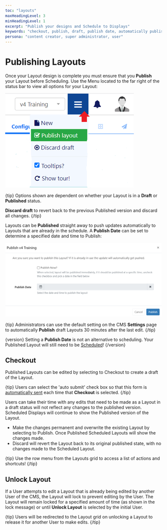 ```yaml
---
toc: "layouts"
maxHeadingLevel: 3
minHeadingLevel: 1
excerpt: "Publish your designs and Schedule to Displays"
keywords: "checkout, publish, draft, publish date, automatically publish, unlock layout"
persona: "content creator, super administrator, user"
---
```


# Publishing Layouts

Once your Layout design is complete you must ensure that you **Publish** your Layout before Scheduling. Use the Menu located to the far right of the status bar to view all options for your Layout:

![Publish Menu](img/v4_layouts_publish_menu.png)

{tip}
Options shown are dependent on whether your Layout is in a **Draft** or **Published** status.

**Discard draft** to revert back to the previous Published version and discard all changes.
{/tip}

Layouts can be **Published** straight away to push updates automatically to Layouts that are already in the schedule. A **Publish Date** can be set to determine a specified date and time to Publish: 

![Publish Date](img/v4_layouts_publish_date.png)

{tip}
Administrators can use the default setting on the CMS **Settings** page to automatically **Publish** draft Layouts 30 minutes after the last edit.
{/tip}

{version}
Setting a **Publish Date** is not an alternative to scheduling. Your Published Layout will still need to be [Scheduled](scheduling_events.html)!
{/version}

## Checkout

Published Layouts can be edited by selecting to Checkout to create a draft of the Layout. 

{tip}
Users can select the 'auto submit' check box so that this form is [automatically sent](tour_cms_navigation.html#content-automatic-submission-of-forms) each time that **Checkout** is selected. 
{/tip}

Users can take their time with any edits that need to be made as a Layout in a draft status will not reflect any changes to the published version. Scheduled Displays will continue to show the Published version of the Layout. 

- Make the changes permanent and overwrite the existing Layout by selecting to Publish. Once Published Scheduled Layouts will show the changes made.
- Discard will revert the Layout back to its original published state, with no changes made to the Scheduled Layout.

{tip}
Use the row menu from the Layouts grid to access a list of actions and shortcuts!
{/tip}

## Unlock Layout

If a User attempts to edit a Layout that is already being edited by another User of the CMS, the Layout will lock to prevent editing by the User. The Layout will remain locked for a specified amount of time (as shown in the lock message) or until **Unlock Layout** is selected by the initial User.

{tip}
Users will be redirected to the Layout grid on unlocking a Layout to release it for another User to make edits.
{/tip}
